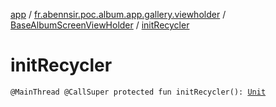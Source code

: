 [app](../../index.md) / [fr.abennsir.poc.album.app.gallery.viewholder](../index.md) / [BaseAlbumScreenViewHolder](index.md) / [initRecycler](./init-recycler.md)

# initRecycler

`@MainThread @CallSuper protected fun initRecycler(): `[`Unit`](https://kotlinlang.org/api/latest/jvm/stdlib/kotlin/-unit/index.html)